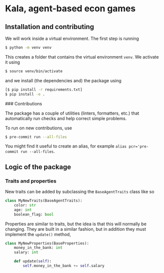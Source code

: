 # Kala, agent-based econ games


## Installation and contributing

We will work inside a virtual environment. The first step is running

```bash
$ python -m venv venv
```

This creates a folder that contains the virtual environment `venv`. We activate it using


```bash
$ source venv/bin/activate
```

and we install (the dependencies and) the package using

```bash
[$ pip install -r requirements.txt]
$ pip install -e .
```

### Contributions

The package has a couple of utilities (linters, formatters, etc.) that automatically run checks and help correct simple problems.

To run on new contributions, use

```bash
$ pre-commit run --all-files
```

You might find it useful to create an alias, for example `alias pcr='pre-commit run --all-files`.


## Logic of the package

### Traits and properties

New traits can be added by subclassing the `BaseAgentTraits` class like so

```python
class MyNewTraits(BaseAgentTraits):
    color: str
    age: int
    boolean_flag: bool
```

Properties are similar to traits, but the idea is that this will normally be changing. They are built in a similar fashion, but in addition they must implement the `update()` method,


```python
class MyNewProperties(BaseProperties):
    money_in_the_bank: int
    salary: int

    def update(self):
        self.money_in_the_bank += self.salary
```
